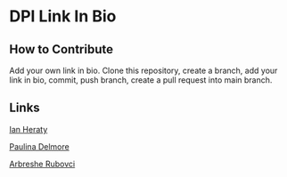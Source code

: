 # DPI Link In Bio

## How to Contribute
Add your own link in bio. Clone this repository, create a branch, add your link in bio, commit, push branch, create a pull request into main branch.

## Links
[Ian Heraty](https://heratyian.github.io)

[Paulina Delmore](https://pdelmore.github.io/)









[Arbreshe Rubovci](https://arbresha.github.io/)
